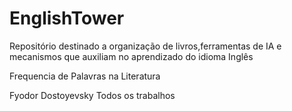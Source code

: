 # EnglishTower
Repositório destinado a organização de livros,ferramentas de IA e mecanismos que auxiliam no aprendizado do idioma Inglês

Frequencia de Palavras na Literatura

Fyodor Dostoyevsky Todos os trabalhos

